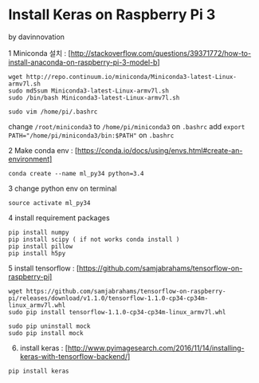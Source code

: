 # Install Keras on Raspberry Pi 3

by davinnovation

1  Miniconda 설치
: [http://stackoverflow.com/questions/39371772/how-to-install-anaconda-on-raspberry-pi-3-model-b]


```
wget http://repo.continuum.io/miniconda/Miniconda3-latest-Linux-armv7l.sh
sudo md5sum Miniconda3-latest-Linux-armv7l.sh
sudo /bin/bash Miniconda3-latest-Linux-armv7l.sh

sudo vim /home/pi/.bashrc
```
 change `/root/miniconda3` to `/home/pi/miniconda3` on `.bashrc`
 add `export PATH="/home/pi/miniconda3/bin:$PATH"` on `.bashrc`

2 Make conda env
: [https://conda.io/docs/using/envs.html#create-an-environment]


```
conda create --name ml_py34 python=3.4
```



3 change python env on terminal


```
source activate ml_py34
```

4 install requirement packages


```
pip install numpy
pip install scipy ( if not works conda install )
pip install pillow
pip install h5py
```

5 install tensorflow : [https://github.com/samjabrahams/tensorflow-on-raspberry-pi]


```
wget https://github.com/samjabrahams/tensorflow-on-raspberry-pi/releases/download/v1.1.0/tensorflow-1.1.0-cp34-cp34m-linux_armv7l.whl
sudo pip install tensorflow-1.1.0-cp34-cp34m-linux_armv7l.whl

sudo pip uninstall mock
sudo pip install mock
```

6. install keras : [http://www.pyimagesearch.com/2016/11/14/installing-keras-with-tensorflow-backend/]


```
pip install keras
```


